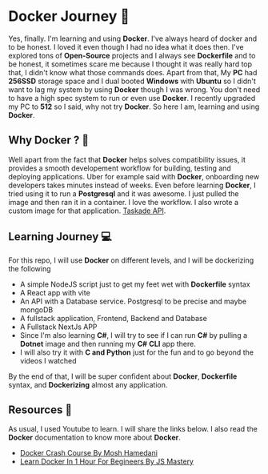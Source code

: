 # Docker Journey 🚀

Yes, finally. I'm learning and using **Docker**. I've always heard of docker and to be honest. I loved it even though I had no idea what it does then. I've explored tons of **Open-Source** projects and I always see **Dockerfile** and to be honest, it sometimes scare me because I thought it was really hard top that, I didn't know what those commands does. Apart from that, My **PC** had **256SSD** storage space and I dual booted **Windows** with **Ubuntu** so I didn't want to lag my system by using **Docker** though I was wrong. You don't need to have a high spec system to run or even use **Docker**. I recently upgraded my PC to **512** so I said, why not try **Docker**. So here I am, learning and using **Docker**.

## Why Docker ? 🤔

Well apart from the fact that **Docker** helps solves compatibility issues, it provides a smooth developement workflow for building, testing and deploying applications. Uber for example said with **Docker**, onboarding new developers takes minutes instead of weeks. Even before learning **Docker**, I tried using it to run a **Postgresql** and it was awesome. I just pulled the image and then ran it in a container. I love the workflow. I also wrote a custom image for that application. [Taskade API](https://github.com/adedoyin-emmanuel/taskade-api).

## Learning Journey 💻

For this repo, I will use **Docker** on different levels, and I will be dockerizing the following

- A simple NodeJS script just to get my feet wet with **Dockerfile** syntax
- A React app with vite
- An API with a Database service. Postgresql to be precise and maybe mongoDB
- A fullstack application, Frontend, Backend and Database
- A Fullstack NextJs APP
- Since I'm also learning **C#**, I will try to see if I can run **C#** by pulling a **Dotnet** image and then running my **C#** **CLI** app there.
- I will also try it with **C and Python** just for the fun and to go beyond the videos I watched

By the end of that, I will be super confident about **Docker**, **Dockerfile** syntax, and **Dockerizing** almost any application.

## Resources 🥄

As usual, I used Youtube to learn. I will share the links below. I also read the **Docker** documentation to know more about **Docker**.

- [Docker Crash Course By Mosh Hamedani](https://youtu.be/pTFZFxd4hOI?si=-TU9Ik8C-wRASHDq)
- [Learn Docker In 1 Hour For Begineers By JS Mastery](https://youtu.be/GFgJkfScVNU?si=BbhiK8clPwYylijm)
